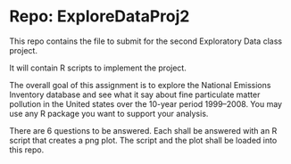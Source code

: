 # Repo: ExploreDataProj2

This repo contains the file to submit for the second Exploratory Data
class project.

It will contain R scripts to implement the project.

The overall goal of this assignment is to explore the National
Emissions Inventory database and see what it say about fine particulate
matter pollution in the United states over the 10-year period
1999–2008. You may use any R package you want to support your
analysis.

There are 6 questions to be answered. Each shall be answered with an
R script that creates a png plot. The script and the plot shall be loaded
into this repo.
